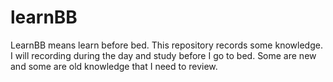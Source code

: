 # learnBB
LearnBB means learn before bed. This repository records some knowledge. I will recording during the day and study before I go to bed.  Some are new and some are old knowledge that I need to review.
